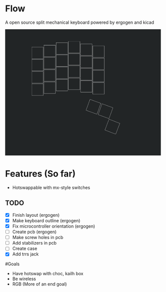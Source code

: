 # Flow
A open source split mechanical keyboard powered by ergogen and kicad


![Main layout](flow.png)

# Features (So far)
- Hotswappable with mx-style switches
## TODO
- [x] Finish layout (ergogen)
- [x] Make keyboard outline (ergogen) 
- [x] Fix microcontroller orientation (ergogen)
- [ ] Create pcb (ergogen)
- [ ] Make screw holes in pcb
- [ ] Add stabilizers in pcb
- [ ] Create case  
- [x] Add trrs jack

#Goals
- Have hotswap with choc, kailh box
- Be wireless
- RGB (More of an end goal)
